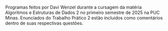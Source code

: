 Programas feitos por Davi Wenzel durante a cursagem da matéria Algoritmos e Estruturas de Dados 2 no primeiro semestre de 2025 na PUC Minas.
Enunciados do Trabalho Prático 2 estão incluidos como comentários dentro de suas respectivas questões.